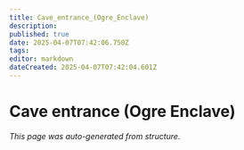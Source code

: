 ```yaml
---
title: Cave_entrance_(Ogre_Enclave)
description: 
published: true
date: 2025-04-07T07:42:06.750Z
tags: 
editor: markdown
dateCreated: 2025-04-07T07:42:04.601Z
---
```


# Cave entrance (Ogre Enclave)

*This page was auto-generated from structure.*